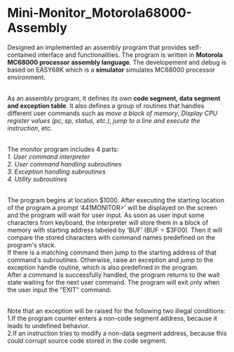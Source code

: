 # Mini-Monitor_Motorola68000-Assembly
Designed an implemented an assembly program that provides self-contained interface and functionalities. The program is written in **Motorola MC68000 processor assembly language**. The developement and debug is based on EASY68K which is a **simulator** simulates MC68000 processor environment. <br /><br />

As an assembly program, it defines its own **code segment, data segment and exception table**. It also defines a group of routines that handles different user commands such as *move a block of memory*, *Display CPU register values (pc, sp, status, etc.)*, *jump to a line and execute the instruction*, etc. <br /><br />

The monitor program includes 4 parts:  <br />
*1.	User command interpreter* <br />
*2.	User command handling subroutines* <br />
*3.	Exception handling subroutines* <br />
*4.	Utility subroutines* <br /><br />

The program begins at location $1000. After executing the starting location of the program a prompt ‘441MONITOR>’ will be displayed on the screen and the program will wait for user input. As soon as user input some characters from keyboard, the interpreter will store them in a block of memory with starting address labeled by ‘BUF’ (BUF = $3F00). Then it will compare the stored characters with command names predefined on the program's stack. <br />
If there is a matching command then jump to the starting address of that command's subroutines. Otherwise, raise an exception and jump to the exception handle routine, which is also predefined in the program. <br />
After a command is successfully handled, the program returns to the wait state waiting for the next user command. The program will exit only when the user input the "EXIT" command. <br /><br />

Note that an exception will be raised for the following two illegal conditions: <br />
1.If the program counter enters a non-code segment address, because it leads to undefined behavior.  <br />
2.If an instruction tries to modify a non-data segment address, because this could corrupt source code stored in the code segment.<br />
